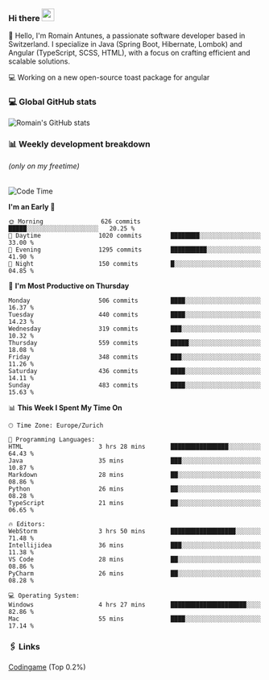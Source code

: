 ### Hi there <img src="https://media.giphy.com/media/hvRJCLFzcasrR4ia7z/giphy.gif" width="25px" height="25px">

👋 Hello, I'm Romain Antunes, a passionate software developer based in Switzerland. I specialize in Java (Spring Boot, Hibernate, Lombok) and Angular (TypeScript, SCSS, HTML), with a focus on crafting efficient and scalable solutions.

💻 Working on a new open-source toast package for angular

### 💻 Global GitHub stats
![Romain's GitHub stats](https://github-readme-streak-stats.herokuapp.com?user=RomainAntunes&theme=dark)


### 📊 Weekly development breakdown 
###### *(only on my freetime)*

<!--START_SECTION:wakastats-->
![Code Time](http://img.shields.io/badge/Code%20Time-1%2C776%20hrs%2011%20mins-blue)

**I'm an Early 🐤** 

```text
🌞 Morning                626 commits         █████░░░░░░░░░░░░░░░░░░░░   20.25 % 
🌆 Daytime                1020 commits        ████████░░░░░░░░░░░░░░░░░   33.00 % 
🌃 Evening                1295 commits        ██████████░░░░░░░░░░░░░░░   41.90 % 
🌙 Night                  150 commits         █░░░░░░░░░░░░░░░░░░░░░░░░   04.85 % 
```
📅 **I'm Most Productive on Thursday** 

```text
Monday                   506 commits         ████░░░░░░░░░░░░░░░░░░░░░   16.37 % 
Tuesday                  440 commits         ████░░░░░░░░░░░░░░░░░░░░░   14.23 % 
Wednesday                319 commits         ███░░░░░░░░░░░░░░░░░░░░░░   10.32 % 
Thursday                 559 commits         █████░░░░░░░░░░░░░░░░░░░░   18.08 % 
Friday                   348 commits         ███░░░░░░░░░░░░░░░░░░░░░░   11.26 % 
Saturday                 436 commits         ████░░░░░░░░░░░░░░░░░░░░░   14.11 % 
Sunday                   483 commits         ████░░░░░░░░░░░░░░░░░░░░░   15.63 % 
```


📊 **This Week I Spent My Time On** 

```text
🕑︎ Time Zone: Europe/Zurich

💬 Programming Languages: 
HTML                     3 hrs 28 mins       ████████████████░░░░░░░░░   64.43 % 
Java                     35 mins             ███░░░░░░░░░░░░░░░░░░░░░░   10.87 % 
Markdown                 28 mins             ██░░░░░░░░░░░░░░░░░░░░░░░   08.86 % 
Python                   26 mins             ██░░░░░░░░░░░░░░░░░░░░░░░   08.28 % 
TypeScript               21 mins             ██░░░░░░░░░░░░░░░░░░░░░░░   06.65 % 

🔥 Editors: 
WebStorm                 3 hrs 50 mins       ██████████████████░░░░░░░   71.48 % 
Intellijidea             36 mins             ███░░░░░░░░░░░░░░░░░░░░░░   11.38 % 
VS Code                  28 mins             ██░░░░░░░░░░░░░░░░░░░░░░░   08.86 % 
PyCharm                  26 mins             ██░░░░░░░░░░░░░░░░░░░░░░░   08.28 % 

💻 Operating System: 
Windows                  4 hrs 27 mins       █████████████████████░░░░   82.86 % 
Mac                      55 mins             ████░░░░░░░░░░░░░░░░░░░░░   17.14 % 
```


<!--END_SECTION:wakastats-->

### 🖇 Links

[Codingame](https://www.codingame.com/profile/defc3ee5279aecc1bb6114e1f994ea9b3325423) (Top 0.2%)
